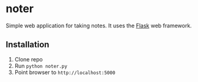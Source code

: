 # noter
Simple web application for taking notes. It uses the [Flask](https://github.com/mitsuhiko/flask) web framework.

## Installation 
1. Clone repo
2. Run `python noter.py`
3. Point browser to `http://localhost:5000`
